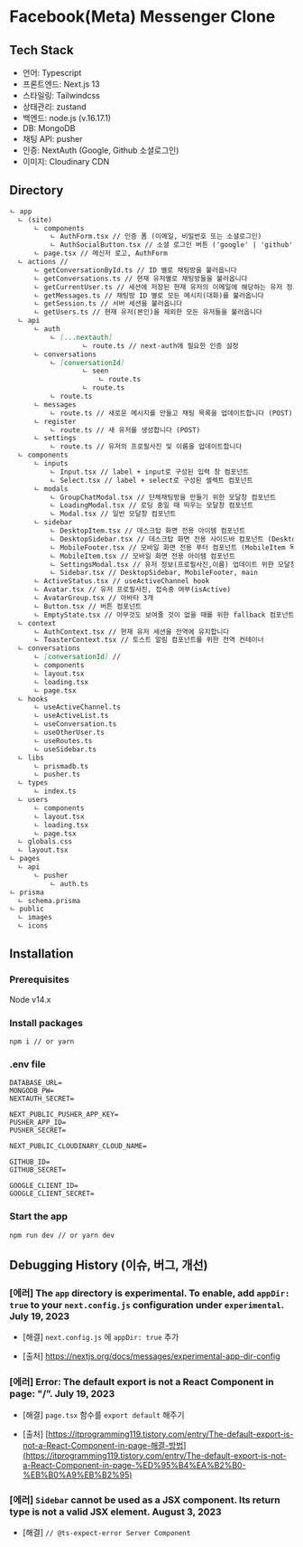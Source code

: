 # Facebook(Meta) Messenger Clone

## Tech Stack
- 언어: Typescript
- 프론트엔드: Next.js 13
- 스타일링: Tailwindcss
- 상태관리: zustand 
- 백엔드: node.js (v.16.17.1)
- DB: MongoDB
- 채팅 API: pusher
- 인증: NextAuth (Google, Github 소셜로그인)
- 이미지: Cloudinary CDN

## Directory
```markdown
ㄴ app
  ㄴ (site)
      ㄴ components
          ㄴ AuthForm.tsx // 인증 폼 (이메일, 비밀번호 또는 소셜로그인)
          ㄴ AuthSocialButton.tsx // 소셜 로그인 버튼 ('google' | 'github')
      ㄴ page.tsx // 메신저 로고, AuthForm 
  ㄴ actions // 
      ㄴ getConversationById.ts // ID 별로 채팅방을 불러옵니다 
      ㄴ getConversations.ts // 현재 유저별로 채팅방들을 불러옵니다
      ㄴ getCurrentUser.ts // 세션에 저장된 현재 유저의 이메일에 해당하는 유저 정보를 MongoDB에서 불러옵니다
      ㄴ getMessages.ts // 채팅방 ID 별로 모든 메시지(대화)를 불러옵니다 
      ㄴ getSession.ts // 서버 세션을 불러옵니다
      ㄴ getUsers.ts // 현재 유저(본인)을 제외한 모든 유저들을 불러옵니다
  ㄴ api
      ㄴ auth
          ㄴ [...nextauth]
                  ㄴ route.ts // next-auth에 필요한 인증 설정
      ㄴ conversations
          ㄴ [conversationId]
                  ㄴ seen
                      ㄴ route.ts
                  ㄴ route.ts
          ㄴ route.ts
      ㄴ messages
          ㄴ route.ts // 새로운 메시지를 만들고 채팅 목록을 업데이트합니다 (POST)
      ㄴ register
          ㄴ route.ts // 새 유저를 생성합니다 (POST)
      ㄴ settings
          ㄴ route.ts // 유저의 프로필사진 및 이름을 업데이트합니다
  ㄴ components
      ㄴ inputs
          ㄴ Input.tsx // label + input로 구성된 입력 창 컴포넌트
          ㄴ Select.tsx // label + select로 구성된 셀렉트 컴포넌트
      ㄴ modals
          ㄴ GroupChatModal.tsx // 단체채팅방을 만들기 위한 모달창 컴포넌트
          ㄴ LoadingModal.tsx // 로딩 중일 때 띄우는 모달창 컴포넌트
          ㄴ Modal.tsx // 일반 모달창 컴포넌트
      ㄴ sidebar
          ㄴ DesktopItem.tsx // 데스크탑 화면 전용 아이템 컴포넌트
          ㄴ DesktopSidebar.tsx // 데스크탑 화면 전용 사이드바 컴포넌트 (DesktopItem 목록)
          ㄴ MobileFooter.tsx // 모바일 화면 전용 푸터 컴포넌트 (MobileItem 목록)
          ㄴ MobileItem.tsx // 모바일 화면 전용 아이템 컴포넌트 
          ㄴ SettingsModal.tsx // 유저 정보(프로필사진,이름) 업데이트 위한 모달창 컴포넌트
          ㄴ Sidebar.tsx // DesktopSidebar, MobileFooter, main 
      ㄴ ActiveStatus.tsx // useActiveChannel hook
      ㄴ Avatar.tsx // 유저 프로필사진, 접속중 여부(isActive)
      ㄴ AvatarGroup.tsx // 아바타 3개
      ㄴ Button.tsx // 버튼 컴포넌트
      ㄴ EmptyState.tsx // 아무것도 보여줄 것이 없을 때를 위한 fallback 컴포넌트
  ㄴ context
      ㄴ AuthContext.tsx // 현재 유저 세션을 전역에 유지합니다
      ㄴ ToasterContext.tsx // 토스트 알림 컴포넌트를 위한 전역 컨테이너
  ㄴ conversations
      ㄴ [conversationId] // 
      ㄴ components
      ㄴ layout.tsx
      ㄴ loading.tsx
      ㄴ page.tsx
  ㄴ hooks
      ㄴ useActiveChannel.ts
      ㄴ useActiveList.ts
      ㄴ useConversation.ts
      ㄴ useOtherUser.ts
      ㄴ useRoutes.ts
      ㄴ useSidebar.ts
  ㄴ libs
      ㄴ prismadb.ts
      ㄴ pusher.ts
  ㄴ types
      ㄴ index.ts
  ㄴ users
      ㄴ components
      ㄴ layout.tsx
      ㄴ loading.tsx
      ㄴ page.tsx
  ㄴ globals.css
  ㄴ layout.tsx
ㄴ pages
  ㄴ api
      ㄴ pusher
          ㄴ auth.ts
ㄴ prisma
  ㄴ schema.prisma
ㄴ public
  ㄴ images
  ㄴ icons
```

## Installation
### Prerequisites
Node v14.x

### Install packages
```
npm i // or yarn
```
### .env file
```
DATABASE_URL=
MONGODB_PW=
NEXTAUTH_SECRET=

NEXT_PUBLIC_PUSHER_APP_KEY=
PUSHER_APP_ID=
PUSHER_SECRET=

NEXT_PUBLIC_CLOUDINARY_CLOUD_NAME=

GITHUB_ID=
GITHUB_SECRET=

GOOGLE_CLIENT_ID=
GOOGLE_CLIENT_SECRET=
```
### Start the app
```
npm run dev // or yarn dev
```

## Debugging History (이슈, 버그, 개선)

### [에러] The `app` directory is experimental. To enable, add `appDir: true` to your `next.config.js` configuration under `experimental`. July 19, 2023 

- [해결] `next.config.js` 에 `appDir: true` 추가

- [출처] https://nextjs.org/docs/messages/experimental-app-dir-config


### [에러] Error: The default export is not a React Component in page: "/”. July 19, 2023 

- [해결] `page.tsx` 함수를 `export default` 해주기

- [출처] [https://itprogramming119.tistory.com/entry/The-default-export-is-not-a-React-Component-in-page-해결-방법](https://itprogramming119.tistory.com/entry/The-default-export-is-not-a-React-Component-in-page-%ED%95%B4%EA%B2%B0-%EB%B0%A9%EB%B2%95)


### [에러] `Sidebar` cannot be used as a JSX component. Its return type is not a valid JSX element. August 3, 2023 

- [해결] `// @ts-expect-error Server Component`
